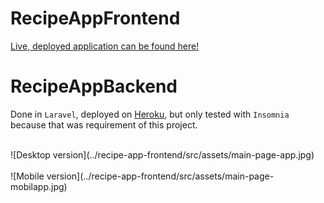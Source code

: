 # RecipeAppFrontend

[Live, deployed application can be found here!](https://recipe-app-fe13.netlify.app)

# RecipeAppBackend

Done in `Laravel`, deployed on [Heroku](https://recipes-app-be.herokuapp.com/), but only tested with `Insomnia` because that was requirement of this project.

<br />
![Desktop version](../recipe-app-frontend/src/assets/main-page-app.jpg)
<br /><br />
![Mobile version](../recipe-app-frontend/src/assets/main-page-mobilapp.jpg)